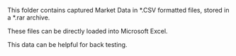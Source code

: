This folder contains captured Market Data in *.CSV formatted files, stored in a *.rar archive.

These files can be directly loaded into Microsoft Excel.

This data can be helpful for back testing.
